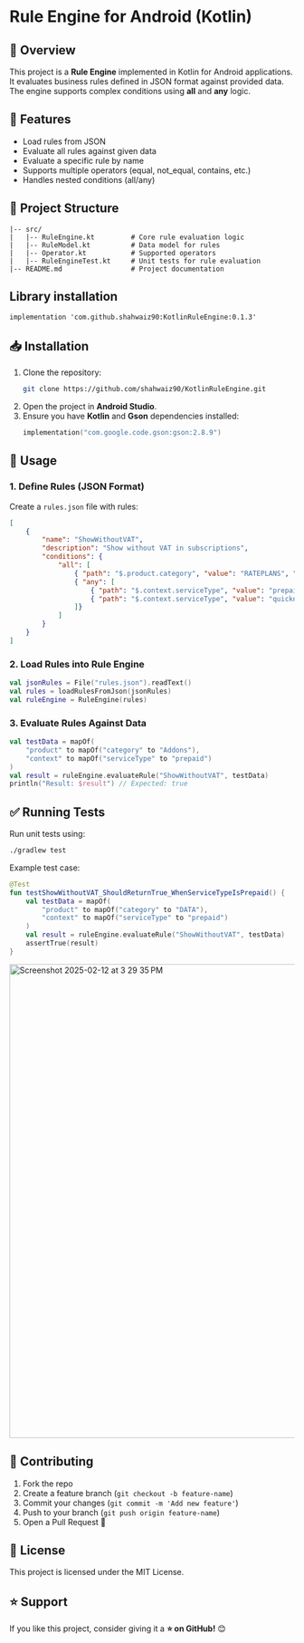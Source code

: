 # Rule Engine for Android (Kotlin)

## 📌 Overview
This project is a **Rule Engine** implemented in Kotlin for Android applications. It evaluates business rules defined in JSON format against provided data. The engine supports complex conditions using **all** and **any** logic.

## 🚀 Features
- Load rules from JSON
- Evaluate all rules against given data
- Evaluate a specific rule by name
- Supports multiple operators (equal, not_equal, contains, etc.)
- Handles nested conditions (all/any)

## 📂 Project Structure
```
|-- src/
|   |-- RuleEngine.kt         # Core rule evaluation logic
|   |-- RuleModel.kt          # Data model for rules
|   |-- Operator.kt           # Supported operators
|   |-- RuleEngineTest.kt     # Unit tests for rule evaluation
|-- README.md                 # Project documentation 
```
## Library installation
 ```implementation 'com.github.shahwaiz90:KotlinRuleEngine:0.1.3'```
## 📥 Installation
1. Clone the repository:
   ```sh
   git clone https://github.com/shahwaiz90/KotlinRuleEngine.git
   ```
2. Open the project in **Android Studio**.
3. Ensure you have **Kotlin** and **Gson** dependencies installed:
   ```kotlin
   implementation("com.google.code.gson:gson:2.8.9")
   ```

## 🔧 Usage
### **1. Define Rules (JSON Format)**
Create a `rules.json` file with rules:
```json
[
    {
        "name": "ShowWithoutVAT",
        "description": "Show without VAT in subscriptions",
        "conditions": {
            "all": [
                { "path": "$.product.category", "value": "RATEPLANS", "operator": "not_contains" },
                { "any": [
                    { "path": "$.context.serviceType", "value": "prepaid", "operator": "equal" },
                    { "path": "$.context.serviceType", "value": "quicknet_prepaid", "operator": "equal" }
                ]}
            ]
        }
    }
]
```

### **2. Load Rules into Rule Engine**
```kotlin
val jsonRules = File("rules.json").readText()
val rules = loadRulesFromJson(jsonRules)
val ruleEngine = RuleEngine(rules)
```

### **3. Evaluate Rules Against Data**
```kotlin
val testData = mapOf(
    "product" to mapOf("category" to "Addons"),
    "context" to mapOf("serviceType" to "prepaid")
)
val result = ruleEngine.evaluateRule("ShowWithoutVAT", testData)
println("Result: $result") // Expected: true
```

## ✅ Running Tests
Run unit tests using:
```sh
./gradlew test
```
Example test case:
```kotlin
@Test
fun testShowWithoutVAT_ShouldReturnTrue_WhenServiceTypeIsPrepaid() {
    val testData = mapOf(
        "product" to mapOf("category" to "DATA"),
        "context" to mapOf("serviceType" to "prepaid")
    )
    val result = ruleEngine.evaluateRule("ShowWithoutVAT", testData)
    assertTrue(result)
}
```
<img width="837" alt="Screenshot 2025-02-12 at 3 29 35 PM" src="https://github.com/user-attachments/assets/9569a56e-bf87-4a51-b188-aaf7f261f8aa" />


## 🤝 Contributing
1. Fork the repo
2. Create a feature branch (`git checkout -b feature-name`)
3. Commit your changes (`git commit -m 'Add new feature'`)
4. Push to your branch (`git push origin feature-name`)
5. Open a Pull Request 🚀

## 📜 License
This project is licensed under the MIT License.

## ⭐ Support
If you like this project, consider giving it a **⭐ on GitHub!** 😊

